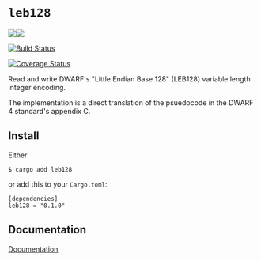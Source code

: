 # `leb128`

[![](http://meritbadge.herokuapp.com/leb128)![](https://img.shields.io/crates/d/leb128.png)](https://crates.io/crates/leb128)

[![Build Status](https://travis-ci.org/fitzgen/leb128.png?branch=master)](https://travis-ci.org/fitzgen/leb128)

[![Coverage Status](https://coveralls.io/repos/github/fitzgen/leb128/badge.svg?branch=master)](https://coveralls.io/github/fitzgen/leb128?branch=master)

Read and write DWARF's "Little Endian Base 128" (LEB128) variable length integer
encoding.

The implementation is a direct translation of the psuedocode in the DWARF 4
standard's appendix C.

## Install

Either

    $ cargo add leb128

or add this to your `Cargo.toml`:

    [dependencies]
    leb128 = "0.1.0"

## Documentation

[Documentation](http://fitzgen.github.io/leb128/leb128/index.html)
